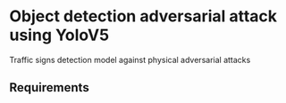 # Object detection adversarial attack using YoloV5

Traffic signs detection model against physical adversarial attacks

## Requirements
